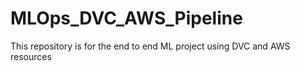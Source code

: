 # MLOps_DVC_AWS_Pipeline
This repository is for the end to end ML project using DVC and AWS resources
